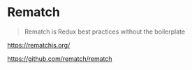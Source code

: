 # Rematch

> Rematch is Redux best practices without the boilerplate

<https://rematchjs.org/>

<https://github.com/rematch/rematch>
